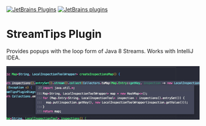 [![JetBrains Plugins](https://img.shields.io/jetbrains/plugin/v/16095)](https://plugins.jetbrains.com/plugin/16095-java-stream-tooltips) [![JetBrains plugins](https://img.shields.io/jetbrains/plugin/d/16095)](https://plugins.jetbrains.com/plugin/16095-java-stream-tooltips)

# StreamTips Plugin

Provides popups with the loop form of Java 8 Streams.
Works with IntelliJ IDEA.

![Screenshot of plugin](https://raw.githubusercontent.com/foreverigor/StreamTips/4942526ed7a64d49ac5216198a3f8bf11d0e2dd8/screenshots/PopupScreenshot.png)
